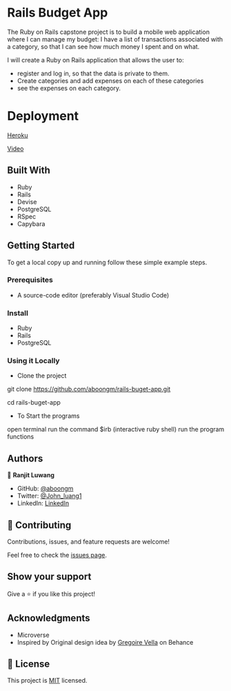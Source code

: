 # Rails Budget App

The Ruby on Rails capstone project is to build a mobile web application where I can manage my budget: I have a list of transactions associated with a category, so that I can see how much money I spent and on what.

I will create a Ruby on Rails application that allows the user to:

- register and log in, so that the data is private to them.
- Create categories and add expenses on each of these categories
- see the expenses on each category.

# Deployment

[Heroku](https://rails-budget-app.herokuapp.com/)

[Video](https://drive.google.com/file/d/1eqiAnuXBwW5S19FJ3VrfW_daMgJTrwUu/view?usp=sharing)

## Built With

- Ruby
- Rails
- Devise
- PostgreSQL
- RSpec
- Capybara

## Getting Started

To get a local copy up and running follow these simple example steps.

### Prerequisites

- A source-code editor (preferably Visual Studio Code)

### Install

- Ruby
- Rails
- PostgreSQL

### Using it Locally

- Clone the project

git clone https://github.com/aboongm/rails-buget-app.git

cd rails-buget-app

- To Start the programs

open terminal
run the command $irb (interactive ruby shell)
run the program functions


## Authors

👤 **Ranjit Luwang**

- GitHub: [@aboongm](https://github.com/aboongm)
- Twitter: [@John_luang1](https://twitter.com/John_luang1)
- LinkedIn: [LinkedIn](https://www.linkedin.com/in/aboongm)


## 🤝 Contributing

Contributions, issues, and feature requests are welcome!

Feel free to check the [issues page](../../issues/).

## Show your support

Give a ⭐️ if you like this project!

## Acknowledgments

- Microverse 
- Inspired by Original design idea by [Gregoire Vella](https://www.behance.net/gregoirevella) on Behance

## 📝 License

This project is [MIT](./LICENSE) licensed.
